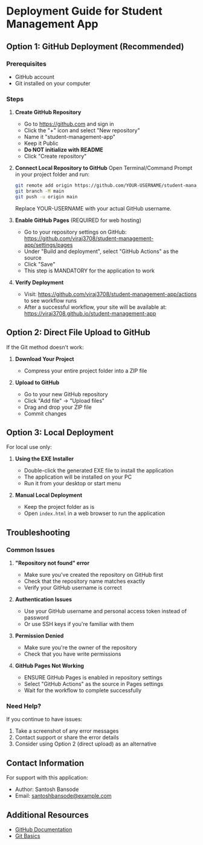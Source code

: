 # Deployment Guide for Student Management App

## Option 1: GitHub Deployment (Recommended)

### Prerequisites
- GitHub account
- Git installed on your computer

### Steps

1. **Create GitHub Repository**
   - Go to https://github.com and sign in
   - Click the "+" icon and select "New repository"
   - Name it "student-management-app"
   - Keep it Public
   - **Do NOT initialize with README**
   - Click "Create repository"

2. **Connect Local Repository to GitHub**
   Open Terminal/Command Prompt in your project folder and run:
   ```bash
   git remote add origin https://github.com/YOUR-USERNAME/student-management-app.git
   git branch -M main
   git push -u origin main
   ```
   Replace YOUR-USERNAME with your actual GitHub username.

3. **Enable GitHub Pages** (REQUIRED for web hosting)
   - Go to your repository settings on GitHub: https://github.com/viraj3708/student-management-app/settings/pages
   - Under "Build and deployment", select "GitHub Actions" as the source
   - Click "Save"
   - This step is MANDATORY for the application to work

4. **Verify Deployment**
   - Visit: https://github.com/viraj3708/student-management-app/actions to see workflow runs
   - After a successful workflow, your site will be available at: https://viraj3708.github.io/student-management-app

## Option 2: Direct File Upload to GitHub

If the Git method doesn't work:

1. **Download Your Project**
   - Compress your entire project folder into a ZIP file

2. **Upload to GitHub**
   - Go to your new GitHub repository
   - Click "Add file" → "Upload files"
   - Drag and drop your ZIP file
   - Commit changes

## Option 3: Local Deployment

For local use only:

1. **Using the EXE Installer**
   - Double-click the generated EXE file to install the application
   - The application will be installed on your PC
   - Run it from your desktop or start menu

2. **Manual Local Deployment**
   - Keep the project folder as is
   - Open `index.html` in a web browser to run the application

## Troubleshooting

### Common Issues

1. **"Repository not found" error**
   - Make sure you've created the repository on GitHub first
   - Check that the repository name matches exactly
   - Verify your GitHub username is correct

2. **Authentication Issues**
   - Use your GitHub username and personal access token instead of password
   - Or use SSH keys if you're familiar with them

3. **Permission Denied**
   - Make sure you're the owner of the repository
   - Check that you have write permissions

4. **GitHub Pages Not Working**
   - ENSURE GitHub Pages is enabled in repository settings
   - Select "GitHub Actions" as the source in Pages settings
   - Wait for the workflow to complete successfully

### Need Help?

If you continue to have issues:
1. Take a screenshot of any error messages
2. Contact support or share the error details
3. Consider using Option 2 (direct upload) as an alternative

## Contact Information

For support with this application:
- Author: Santosh Bansode
- Email: santoshbansode@example.com

## Additional Resources

- [GitHub Documentation](https://docs.github.com)
- [Git Basics](https://git-scm.com/book/en/v2/Getting-Started-Git-Basics)